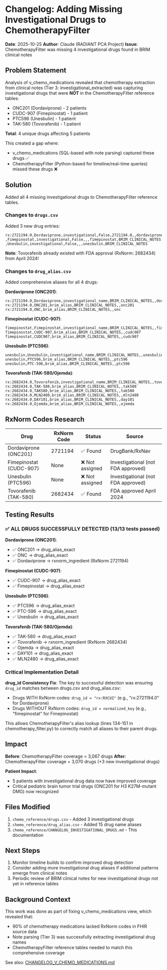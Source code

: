 # Changelog: Adding Missing Investigational Drugs to ChemotherapyFilter

**Date**: 2025-10-25
**Author**: Claude (RADIANT PCA Project)
**Issue**: ChemotherapyFilter was missing 4 investigational drugs found in BRIM clinical notes

## Problem Statement

Analysis of v_chemo_medications revealed that chemotherapy extraction from clinical notes (Tier 3: investigational_extracted) was capturing investigational drugs that were **NOT** in the ChemotherapyFilter reference tables:

- ONC201 (Dordaviprone) - 2 patients
- CUDC-907 (Fimepinostat) - 1 patient
- PTC596 (Unesbulin) - 1 patient
- TAK-580 (Tovorafenib) - 1 patient

**Total**: 4 unique drugs affecting 5 patients

This created a gap where:
- v_chemo_medications (SQL-based with note parsing) captured these drugs ✅
- ChemotherapyFilter (Python-based for timeline/real-time queries) missed these drugs ❌

## Solution

Added all 4 missing investigational drugs to ChemotherapyFilter reference tables.

### Changes to `drugs.csv`

Added 3 new drug entries:

```csv
rx:2721194.0,Dordaviprone,investigational,False,2721194.0,,dordaviprone,BRIM_CLINICAL_NOTES
,Fimepinostat,investigational,False,,,fimepinostat,BRIM_CLINICAL_NOTES
,Unesbulin,investigational,False,,,unesbulin,BRIM_CLINICAL_NOTES
```

**Note**: Tovorafenib already existed with FDA approval (RxNorm: 2682434) from April 2024!

### Changes to `drug_alias.csv`

Added comprehensive aliases for all 4 drugs:

**Dordaviprone (ONC201)**:
```csv
rx:2721194.0,Dordaviprone,investigational_name,BRIM_CLINICAL_NOTES,,dordaviprone
rx:2721194.0,ONC201,brim_alias,BRIM_CLINICAL_NOTES,,onc201
rx:2721194.0,ONC,brim_alias,BRIM_CLINICAL_NOTES,,onc
```

**Fimepinostat (CUDC-907)**:
```csv
fimepinostat,Fimepinostat,investigational_name,BRIM_CLINICAL_NOTES,,fimepinostat
fimepinostat,CUDC-907,brim_alias,BRIM_CLINICAL_NOTES,,cudc907
fimepinostat,CUDC907,brim_alias,BRIM_CLINICAL_NOTES,,cudc907
```

**Unesbulin (PTC596)**:
```csv
unesbulin,Unesbulin,investigational_name,BRIM_CLINICAL_NOTES,,unesbulin
unesbulin,PTC596,brim_alias,BRIM_CLINICAL_NOTES,,ptc596
unesbulin,PTC-596,brim_alias,BRIM_CLINICAL_NOTES,,ptc596
```

**Tovorafenib (TAK-580/Ojemda)**:
```csv
rx:2682434.0,Tovorafenib,investigational_name,BRIM_CLINICAL_NOTES,,tovorafenib
rx:2682434.0,TAK-580,brim_alias,BRIM_CLINICAL_NOTES,,tak580
rx:2682434.0,TAK580,brim_alias,BRIM_CLINICAL_NOTES,,tak580
rx:2682434.0,MLN2480,brim_alias,BRIM_CLINICAL_NOTES,,mln2480
rx:2682434.0,DAY101,brim_alias,BRIM_CLINICAL_NOTES,,day101
rx:2682434.0,Ojemda,brim_alias,BRIM_CLINICAL_NOTES,,ojemda
```

## RxNorm Codes Research

| Drug | RxNorm Code | Status | Source |
|------|-------------|--------|--------|
| Dordaviprone (ONC201) | 2721194 | ✅ Found | DrugBank/RxNav |
| Fimepinostat (CUDC-907) | None | ❌ Not assigned | Investigational (not FDA approved) |
| Unesbulin (PTC596) | None | ❌ Not assigned | Investigational (not FDA approved) |
| Tovorafenib (TAK-580) | 2682434 | ✅ Found | FDA approved April 2024 |

## Testing Results

### ✅ ALL DRUGS SUCCESSFULLY DETECTED (13/13 tests passed)

**Dordaviprone (ONC201)**:
- ✅ ONC201 → drug_alias_exact
- ✅ ONC → drug_alias_exact
- ✅ Dordaviprone → rxnorm_ingredient (RxNorm 2721194)

**Fimepinostat (CUDC-907)**:
- ✅ CUDC-907 → drug_alias_exact
- ✅ Fimepinostat → drug_alias_exact

**Unesbulin (PTC596)**:
- ✅ PTC596 → drug_alias_exact
- ✅ PTC-596 → drug_alias_exact
- ✅ Unesbulin → drug_alias_exact

**Tovorafenib (TAK-580/Ojemda)**:
- ✅ TAK-580 → drug_alias_exact
- ✅ Tovorafenib → rxnorm_ingredient (RxNorm 2682434)
- ✅ Ojemda → drug_alias_exact
- ✅ DAY101 → drug_alias_exact
- ✅ MLN2480 → drug_alias_exact

### Critical Implementation Detail

**drug_id Consistency Fix**: The key to successful detection was ensuring `drug_id` matches between drugs.csv and drug_alias.csv:
- Drugs WITH RxNorm codes: `drug_id = "rx:RXCUI"` (e.g., "rx:2721194.0" for Dordaviprone)
- Drugs WITHOUT RxNorm codes: `drug_id = normalized_key` (e.g., "fimepinostat" for Fimepinostat)

This allows ChemotherapyFilter's alias lookup (lines 134-151 in chemotherapy_filter.py) to correctly match all aliases to their parent drugs.

## Impact

**Before**: ChemotherapyFilter coverage = 3,067 drugs
**After**: ChemotherapyFilter coverage = 3,070 drugs (+3 new investigational drugs)

**Patient Impact**:
- 5 patients with investigational drug data now have improved coverage
- Critical pediatric brain tumor trial drugs (ONC201 for H3 K27M-mutant DMG) now recognized

## Files Modified

1. `chemo_reference/drugs.csv` - Added 3 investigational drugs
2. `chemo_reference/drug_alias.csv` - Added 15 drug name aliases
3. `chemo_reference/CHANGELOG_INVESTIGATIONAL_DRUGS.md` - This documentation

## Next Steps

1. Monitor timeline builds to confirm improved drug detection
2. Consider adding more investigational drug aliases if additional patterns emerge from clinical notes
3. Periodic review of BRIM clinical notes for new investigational drugs not yet in reference tables

## Background Context

This work was done as part of fixing v_chemo_medications view, which revealed that:
- 90% of chemotherapy medications lacked RxNorm codes in FHIR source data
- Note parsing (Tier 3) was successfully extracting investigational drug names
- ChemotherapyFilter reference tables needed to match this comprehensive coverage

See also: [CHANGELOG_V_CHEMO_MEDICATIONS.md](../../CHANGELOG_V_CHEMO_MEDICATIONS.md)
